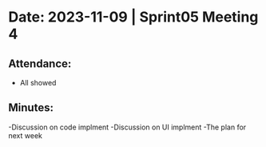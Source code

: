 # Date: 2023-11-09 | Sprint05 Meeting 4

## Attendance:

- All showed 

## Minutes:

-Discussion on code implment
-Discussion on UI implment 
-The plan for next week


